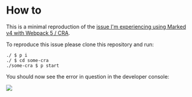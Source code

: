 # How to

This is a minimal reproduction of the [issue I'm experiencing using Marked v4 with Webpack 5 / CRA](https://github.com/markedjs/marked/issues/2265#issuecomment-1451124186).

To reproduce this issue please clone this repository and run:

```console
./ $ p i
./ $ cd some-cra
./some-cra $ p start
```

You should now see the error in question in the developer console:

![](https://i.imgur.com/SiPTlVL.png)
